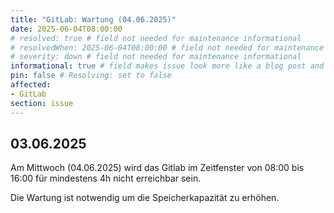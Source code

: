```yaml
---
title: "GitLab: Wartung (04.06.2025)"
date: 2025-06-04T08:00:00
# resolved: true # field not needed for maintenance informational
# resolvedWhen: 2025-06-04T08:00:00 # field not needed for maintenance informational
# severity: down # field not needed for maintenance informational
informational: true # field makes issue look more like a blog post and removes any references to downtime length
pin: false # Resolving: set to false
affected:
- GitLab
section: issue
---
```


## 03.06.2025

Am Mittwoch (04.06.2025) wird das Gitlab im Zeitfenster von 08:00 bis 16:00 für mindestens 4h nicht erreichbar sein.

Die Wartung ist notwendig um die Speicherkapazität zu erhöhen.
